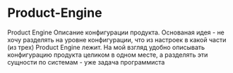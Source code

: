 # Product-Engine
Product Engine
Описание конфигурации продукта.
Основаная идея - не хочу разделять на уровне конфигурации, что из настроек в какой части (из трех) Product Engine лежит.
На мой взгляд удобно описывать конфигурацию продукта целиком в одном месте, а разделять эти сущности по системам - уже задача программиста
